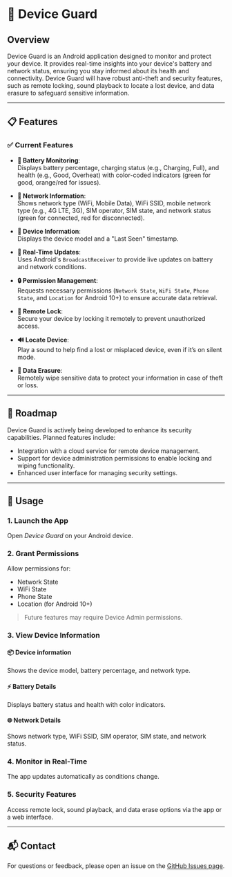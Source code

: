 # 🔐 Device Guard

## Overview

Device Guard is an Android application designed to monitor and protect your device. It provides real-time insights into your device's battery and network status, ensuring you stay informed about its health and connectivity. Device Guard will have robust anti-theft and security features, such as remote locking, sound playback to locate a lost device, and data erasure to safeguard sensitive information.

---

## 📋 Features

### ✅ Current Features

- **🔋 Battery Monitoring**:  
  Displays battery percentage, charging status (e.g., Charging, Full), and health (e.g., Good, Overheat) with color-coded indicators (green for good, orange/red for issues).

- **📶 Network Information**:  
  Shows network type (WiFi, Mobile Data), WiFi SSID, mobile network type (e.g., 4G LTE, 3G), SIM operator, SIM state, and network status (green for connected, red for disconnected).

- **📱 Device Information**:  
  Displays the device model and a "Last Seen" timestamp.

- **🔁 Real-Time Updates**:  
  Uses Android's `BroadcastReceiver` to provide live updates on battery and network conditions.

- **🔒 Permission Management**:  
  Requests necessary permissions (`Network State`, `WiFi State`, `Phone State`, and `Location` for Android 10+) to ensure accurate data retrieval.

- **🔐 Remote Lock**:  
  Secure your device by locking it remotely to prevent unauthorized access.

- **🔊 Locate Device**:  
  Play a sound to help find a lost or misplaced device, even if it’s on silent mode.

- **🧨 Data Erasure**:  
  Remotely wipe sensitive data to protect your information in case of theft or loss.

---

## 🚀 Roadmap

Device Guard is actively being developed to enhance its security capabilities. Planned features include:

- Integration with a cloud service for remote device management.
- Support for device administration permissions to enable locking and wiping functionality.
- Enhanced user interface for managing security settings.

---

## 🧪 Usage

### 1. **Launch the App**  
Open *Device Guard* on your Android device.

### 2. **Grant Permissions**  
Allow permissions for:
- Network State  
- WiFi State  
- Phone State  
- Location (for Android 10+)  

> Future features may require Device Admin permissions.

### 3. **View Device Information**

#### 📦 Device information  
Shows the device model, battery percentage, and network type.

#### ⚡ Battery Details  
Displays battery status and health with color indicators.

#### 🌐 Network Details  
Shows network type, WiFi SSID, SIM operator, SIM state, and network status.

### 4. **Monitor in Real-Time**  
The app updates automatically as conditions change.

### 5. **Security Features**  
Access remote lock, sound playback, and data erase options via the app or a web interface.

---

## 📬 Contact

For questions or feedback, please open an issue on the [GitHub Issues page](https://github.com/Syed-Bipul-Rahman/device_gaurd/issues). 
